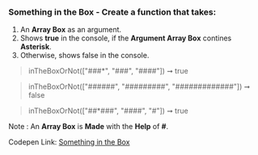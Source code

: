 ### Something in the Box - Create a function that takes: 

1. An **Array Box** as an argument. 
1. Shows **true** in the console, if the **Argument Array Box** contines **Asterisk**.
1. Otherwise, shows false in the console.

> inTheBoxOrNot(["###*", "###", "####"]) ➞ true 

> inTheBoxOrNot(["######", "#########", "#############"]) ➞ false

> inTheBoxOrNot(["##*###", "####", "#"]) ➞ true

Note : An **Array Box** is **Made** with the **Help** of **#**.

Codepen Link: [Something in the Box](https://codepen.io/naveencoder/pen/WNNdRLb)
